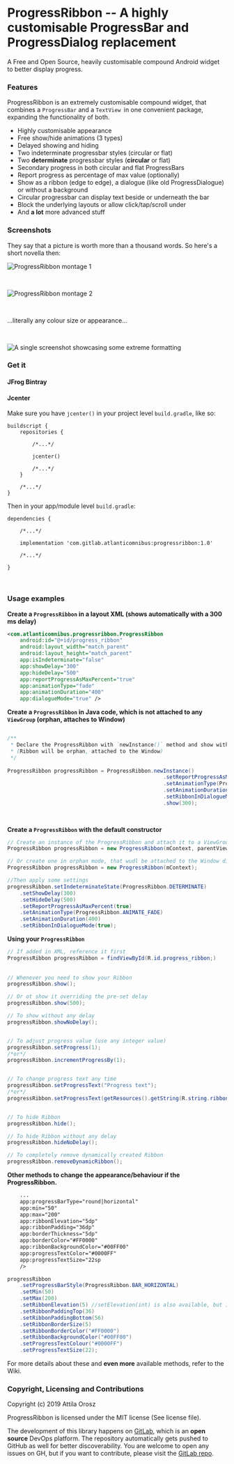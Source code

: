 # ProgressRibbon -- A highly customisable ProgressBar and ProgressDialog replacement

A Free and Open Source, heavily customisable compound Android widget to better display progress.

### Features

ProgressRibbon is an extremely customisable compound widget, that combines a `ProgressBar` and a `TextView `in one convenient package, expanding the functionality of both.

- Highly customisable appearance
- Free show/hide animations (3 types)
- Delayed showing and hiding
- Two indeterminate progressbar styles (circular or flat)
- Two **determinate** progressbar styles (**circular** or flat)
- Secondary progress in both circular and flat ProgressBars
- Report progress as percentage of max value (optionally)
- Show as a ribbon (edge to edge), a dialogue (like old ProgressDialogue) or without a background
- Circular progressbar can display text beside or underneath the bar
- Block the underlying layouts or allow click/tap/scroll under
- And **a lot** more advanced stuff

### Screenshots

They say that a picture is worth more than a thousand words. So here's a short novella then:

![ProgressRibbon montage 1](./Screenshots/screenshot1.png)

<br />

![ProgressRibbon montage 2](./Screenshots/screenshot2.png)

<br />

...literally any colour size or appearance...

<br />

![A single screenshot showcasing some extreme formatting](./Screenshots/screenshot3.png)



### Get it

#### JFrog Bintray


#### Jcenter

Make sure you have `jcenter()` in your project level `build.gradle`, like so:

```Gradle
buildscript {
    repositories {
    
        /*...*/
        
        jcenter()
        
        /*...*/
    }
    
    /*...*/
} 
``` 

Then in your app/module level `build.gradle`:
    
```Gradle
dependencies {

    /*...*/
    
    implementation 'com.gitlab.atlanticomnibus:progressribbon:1.0'
    
    /*...*/
     
} 
```

<br />

### Usage examples

**Create a `ProgressRibbon` in a layout XML (shows automatically with a 300 ms delay)** 

```XML
<com.atlanticomnibus.progressribbon.ProgressRibbon
    android:id="@+id/progress_ribbon"
    android:layout_width="match_parent"
    android:layout_height="match_parent"
    app:isIndeterminate="false"
    app:showDelay="300"
    app:hideDelay="500"
    app:reportProgressAsMaxPercent="true"
    app:animationType="fade"
    app:animationDuration="400"
    app:dialogueMode="true" />
```

**Create a `ProgressRibbon` in Java code, which is not attached to any `ViewGroup` (orphan, attaches to Window)**


```Java

/**
 * Declare the ProgressRibbon with `newInstance()` method and show with a 300 millicsecnd delay
 * (Ribbon will be orphan, attached to the Window)
 */
 
ProgressRibbon progressRibbon = ProgressRibbon.newInstance()
                                                  .setReportProgressAsMaxPercent(true)
                                                  .setAnimationType(ProgressRibbon.ANIMATE_FADE)
                                                  .setAnimationDuration(400)
                                                  .setRibbonInDialogueMode(true)
                                                  .show(300);
              
              
```

**Create a `ProgressRibbon` with the default constructor** 

```Java              
// Create an instance of the ProgressRibbon and attach it to a ViewGroup in your layout
ProgressRibbon progressRibbon = new ProgressRibbon(mContext, parentViewGroup);

// Or create one in orphan mode, that wudl be attached to the Window directly
ProgressRibbon progressRibbon = new ProgressRibbon(mContext);

//Then apply some settings
progressRibbon.setIndeterminateState(ProgressRibbon.DETERMINATE)
    .setShowDelay(300)
    .setHideDelay(500)
    .setReportProgressAsMaxPercent(true)
    .setAnimationType(ProgressRibbon.ANIMATE_FADE)
    .setAnimationDuration(400)
    .setRibbonInDialogueMode(true);
```

**Using your `ProgressRibbon`**

```Java  
// If added in XML, reference it first
ProgressRibbon progressRibbon = findViewById(R.id.progress_ribbon;) 
 
 
// Whenever you need to show your Ribbon
progressRibbon.show();

// Or ot show it overriding the pre-set delay
progressRibbon.show(500);

// To show without any delay
progressRibbon.showNoDelay();


// To adjust progress value (use any integer value)
progressRibbon.setProgress(1);
/*or*/
progressRibbon.incrementProgressBy(1);


// To change progress text any time
progressRibbon.setProgressText("Progress text");
/*or*/
progressRibbon.setProgressText(getResources().getString(R.string.ribbon_string);


// To hide Ribbon
progressRibbon.hide();

// To hide Ribbon without any delay
progressRibbon.hideNoDelay();

// To completely remove dynamically created Ribbon
progressRibbon.removeDynamicRibbon();
```

**Other methods to change the appearance/behaviour if the ProgressRibbon.**

```XML
    ...
    app:progressBarType="round|horizontal"
    app:min="50"
    app:max="200"
    app:ribbonElevation="5dp"
    app:ribbonPadding="36dp"
    app:borderThickness="5dp"
    app:borderColor="#FF0000"
    app:ribbonBackgroundColor="#00FF00"
    app:progressTextColor="#0000FF"
    app:progressTextSize="22sp
    />
```


```Java
progressRibbon
    .setProgressBarStyle(ProgressRibbon.BAR_HORIZONTAL)
    .setMin(50)
    .setMax(200)
    .setRibbonElevation(5) //setElevation(int) is also available, but it is not chainable
    .setRibbonPaddingTop(36)
    .setRibbonPaddingBottom(56)
    .setRibbonBorderSize(5)
    .setRibbonBorderColor("#FF0000")
    .setRibbonBackgroundColor("#00FF00")
    .setProgressTextColour("#0000FF")
    .setProgressTextSize(22);
```

For more details about these and **even more** available methods, refer to the Wiki.

### Copyright, Licensing and Contributions

Copyright (c) 2019 Attila Orosz

ProgressRibbon is licensed under the MIT license (See license file).

The development of this library happens on [GitLab](https://gitlab.com/atlantic_omnibus/open-source/progress-ribbon), which is an **open source** DevOps platform. The repository automatically gets pushed to GitHub as well for better discoverability. You are welcome to open any issues on GH, but if you want to contribute, please visit the [GitLab repo](https://gitlab.com/atlantic_omnibus/open-source/progress-ribbon).
